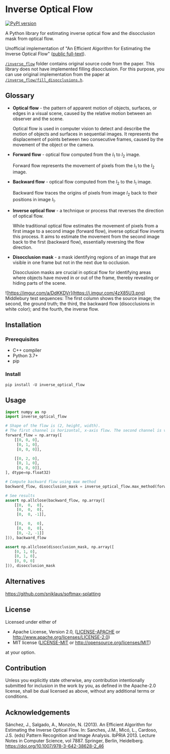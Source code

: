 # Inverse Optical Flow

[![PyPI version](https://badge.fury.io/py/inverse-optical-flow.svg)](https://badge.fury.io/py/inverse-optical-flow)

A Python library for estimating inverse optical flow and the disocclusion mask from optical flow.

Unofficial implementation of "An Efficient Algorithm for Estimating the Inverse Optical Flow" ([public full-text](https://www.researchgate.net/publication/258547558_An_Efficient_Algorithm_for_Estimating_the_Inverse_Optical_Flow)).

[`/inverse_flow`](/inverse_flow) folder contains original source code from the paper. This library does not have implemented filling disocclusion. For this purpose, you can use original implementation from the paper at [`/inverse_flow/fill_disocclusions.h`](inverse_flow/fill_disocclusions.h).

## Glossary

- **Optical flow** - the pattern of apparent motion of objects, surfaces, or edges in a visual scene, caused by the relative motion between an observer and the scene.

    Optical flow is used in computer vision to detect and describe the motion of objects and surfaces in sequential images. It represents the displacement of points between two consecutive frames, caused by the movement of the object or the camera.

- **Forward flow** - optical flow computed from the $I_1$ to $I_2$ image.

    Forward flow represents the movement of pixels from the $I_1$ to the $I_2$ image.

- **Backward flow** - optical flow computed from the $I_2$ to the $I_1$ image.

    Backward flow traces the origins of pixels from image $I_2$ back to their positions in image $I_1$.

- **Inverse optical flow** - a technique or process that reverses the direction of optical flow.

    While traditional optical flow estimates the movement of pixels from a first image to a second image (forward flow), inverse optical flow inverts this process. It aims to estimate the movement from the second image back to the first (backward flow), essentially reversing the flow direction.

- **Disocclusion mask** - a mask identifying regions of an image that are visible in one frame but not in the next due to occlusion.

    Disocclusion masks are crucial in optical flow for identifying areas where objects have moved in or out of the frame, thereby revealing or hiding parts of the scene.

![https://imgur.com/a/DdKKDVr](https://i.imgur.com/4zX85U3.png)
Middlebury test sequences: The first column shows the source image; the second, the ground truth; the third, the backward flow (disocclusions in white color); and the fourth, the inverse flow.

## Installation

### Prerequisites

- C++ compiler
- Python 3.7+
- pip

### Install

```shell
pip install -U inverse_optical_flow
```

## Usage

```python
import numpy as np
import inverse_optical_flow

# Shape of the flow is (2, height, width).
# The first channel is horizontal, x-axis flow. The second channel is vertical, y-axis flow.
forward_flow = np.array([
    [[0, 0, 0],
     [0, 1, 0],
     [0, 0, 0]],

    [[0, 2, 0],
     [0, 1, 0],
     [0, 0, 0]],
], dtype=np.float32)

# Compute backward flow using max method
backward_flow, disocclusion_mask = inverse_optical_flow.max_method(forward_flow)

# See results
assert np.allclose(backward_flow, np.array([
    [[0,  0,  0],
     [0,  0,  0],
     [0,  0, -1]],

    [[0,  0,  0],
     [0,  0,  0],
     [0, -2, -1]]
])), backward_flow

assert np.allclose(disocclusion_mask, np.array([
    [0, 1, 0],
    [0, 1, 0],
    [0, 0, 0]
])), disocclusion_mask
```

## Alternatives

https://github.com/sniklaus/softmax-splatting

## License

Licensed under either of

* Apache License, Version 2.0, ([LICENSE-APACHE](LICENSE-APACHE) or http://www.apache.org/licenses/LICENSE-2.0)
* MIT license ([LICENSE-MIT](LICENSE-MIT) or http://opensource.org/licenses/MIT)

at your option.

## Contribution

Unless you explicitly state otherwise, any contribution intentionally submitted
for inclusion in the work by you, as defined in the Apache-2.0 license, shall be dual licensed as above, without any
additional terms or conditions.

## Acknowledgements

Sánchez, J., Salgado, A., Monzón, N. (2013). An Efficient Algorithm for Estimating the Inverse Optical Flow. In: Sanches, J.M., Micó, L., Cardoso, J.S. (eds) Pattern Recognition and Image Analysis. IbPRIA 2013. Lecture Notes in Computer Science, vol 7887. Springer, Berlin, Heidelberg. https://doi.org/10.1007/978-3-642-38628-2_46
